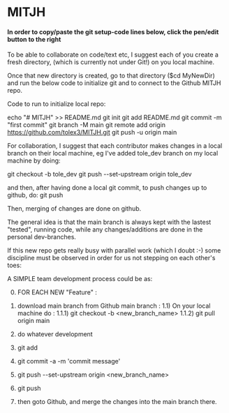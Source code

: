 # MITJH

#### In order to copy/paste the git setup-code lines below, click the pen/edit button to the right ####

To be able to collaborate on code/text etc, I suggest each of you create a fresh
directory, (which is currently not under Git!) on you local machine.

Once that new directory is created, go to that directory ($cd MyNewDir) and run
the below code to initialize git and to connect to the Github MITJH repo.

Code to run to initialize local repo:

echo "# MITJH" >> README.md
git init
git add README.md
git commit -m "first commit"
git branch -M main
git remote add origin https://github.com/tolex3/MITJH.git
git push -u origin main


For collaboration, I suggest that each contributor makes changes in a local 
branch on their local machine, eg I've added tole_dev branch on my local machine by doing:

git checkout -b tole_dev
git push --set-upstream origin tole_dev

and then, after having done a local git commit, to push changes up to github, do: 
git push

Then, merging of changes are done on github.

The general idea is that the main branch is always kept with the lastest "tested", 
running code, while any changes/additions are done in the personal
dev-branches.

If this new repo gets really busy with parallel work (which I doubt :-) some discipline must be observed
in order for us not stepping on each other's toes: 

A SIMPLE team development process could be as: 

0) FOR EACH NEW "Feature" : 

1) download main branch from Github main branch : 
1.1) On your local machine do :
1.1.1) git checkout -b <new_branch_name>
1.1.2) git pull origin main
2) do whatever development 
3) git add <any new files>
4) git commit -a -m 'commit message'
5) git push --set-upstream origin <new_branch_name>
6) git push  
7) then goto Github, and merge the changes into the main branch there.  



